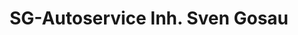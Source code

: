 ---
title: "SG-Autoservice Inh. Sven Gosau"
url: /hagen/sg-autoservice-inh-sven-gosau/
shop: Autowerkstatt
---